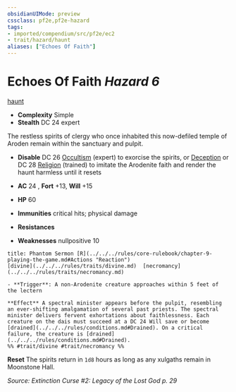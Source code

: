 ```yaml
---
obsidianUIMode: preview
cssclass: pf2e,pf2e-hazard
tags:
- imported/compendium/src/pf2e/ec2
- trait/hazard/haunt
aliases: ["Echoes Of Faith"]
---
```

# Echoes Of Faith *Hazard 6*  
[haunt](haunt.md)  

- **Complexity** Simple
- **Stealth** DC 24 expert  

The restless spirits of clergy who once inhabited this now-defiled temple of Aroden remain within the sanctuary and pulpit.

- **Disable** DC 26 [Occultism](../../skills.md#Occultism) (expert) to exorcise the spirits, or [Deception](../../skills.md#Deception) or DC 28 [Religion](../../skills.md#Religion) (trained) to imitate the Arodenite faith and render the haunt harmless until it resets  

- **AC** 24 , **Fort** +13, **Will** +15
- **HP** 60
- **Immunities** critical hits; physical damage
- **Resistances** 
- **Weaknesses** nullpositive 10
     
```ad-embed-ability
title: Phantom Sermon [R](../../../rules/core-rulebook/chapter-9-playing-the-game.md#Actions "Reaction")
[divine](../../../rules/traits/divine.md)  [necromancy](../../../rules/traits/necromancy.md)  

- **Trigger**: A non-Arodenite creature approaches within 5 feet of the lectern

**Effect** A spectral minister appears before the pulpit, resembling an ever-shifting amalgamation of several past priests. The spectral minister delivers fervent exhortations about faithlessness. Each creature on the dais must succeed at a DC 24 Will save or become [drained](../../../rules/conditions.md#Drained). On a critical failure, the creature is [drained](../../../rules/conditions.md#Drained).  
%% #trait/divine #trait/necromancy %%
```

**Reset** The spirits return in `1d8` hours as long as any xulgaths remain in Moonstone Hall.  

*Source: Extinction Curse #2: Legacy of the Lost God p. 29*
